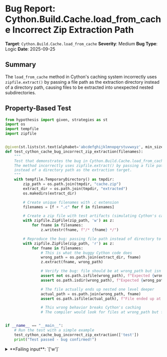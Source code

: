 # Bug Report: Cython.Build.Cache.load_from_cache Incorrect Zip Extraction Path

**Target**: `Cython.Build.Cache.load_from_cache`
**Severity**: Medium
**Bug Type**: Logic
**Date**: 2025-09-25

## Summary

The `load_from_cache` method in Cython's caching system incorrectly uses `zipfile.extract()` by passing a file path as the extraction directory instead of a directory path, causing files to be extracted into unexpected nested subdirectories.

## Property-Based Test

```python
from hypothesis import given, strategies as st
import os
import tempfile
import zipfile


@given(st.lists(st.text(alphabet='abcdefghijklmnopqrstuvwxyz', min_size=1, max_size=10), min_size=1, max_size=3))
def test_cython_cache_bug_incorrect_zip_extraction(filenames):
    """
    Test that demonstrates the bug in Cython.Build.Cache.load_from_cache.
    The method incorrectly uses zipfile.extract() by passing a file path
    instead of a directory path as the extraction target.
    """
    with tempfile.TemporaryDirectory() as tmpdir:
        zip_path = os.path.join(tmpdir, "cache.zip")
        extract_dir = os.path.join(tmpdir, "extracted")
        os.makedirs(extract_dir)

        # Create unique filenames with .c extension
        filenames = [f + ".c" for f in filenames]

        # Create a zip file with test artifacts (simulating Cython's cache)
        with zipfile.ZipFile(zip_path, 'w') as z:
            for fname in filenames:
                z.writestr(fname, f"/* {fname} */")

        # Reproduce the bug: passing file path instead of directory to extract()
        with zipfile.ZipFile(zip_path, 'r') as z:
            for fname in filenames:
                # This is what the buggy Cython code does
                wrong_path = os.path.join(extract_dir, fname)
                z.extract(fname, wrong_path)

                # Verify the bug: file should be at wrong_path but isn't
                assert not os.path.isfile(wrong_path), f"Expected {wrong_path} to not be a file (it's a directory due to the bug)"
                assert os.path.isdir(wrong_path), f"Expected {wrong_path} to be a directory (due to the bug)"

                # The file actually ends up nested one level deeper
                actual_path = os.path.join(wrong_path, fname)
                assert os.path.isfile(actual_path), f"File ended up at {actual_path} instead of {wrong_path}"

                # This wrong behavior breaks Cython's caching
                # The compiler would look for files at wrong_path but find directories


if __name__ == "__main__":
    # Run the test with a simple example
    test_cython_cache_bug_incorrect_zip_extraction(['test'])
    print("Test passed - bug confirmed!")
```

<details>

<summary>
**Failing input**: `['w']`
</summary>
```
============================= test session starts ==============================
platform linux -- Python 3.13.2, pytest-8.4.1, pluggy-1.5.0
rootdir: /home/npc/pbt/agentic-pbt/worker_/44
plugins: anyio-4.9.0, hypothesis-6.139.1, asyncio-1.2.0, langsmith-0.4.29
asyncio: mode=Mode.STRICT, debug=False, asyncio_default_fixture_loop_scope=None, asyncio_default_test_loop_scope=function
collected 1 item

hypo.py .                                                                [100%]

=============================== warnings summary ===============================
hypo.py::test_cython_cache_bug_incorrect_zip_extraction
  /home/npc/miniconda/lib/python3.13/zipfile/__init__.py:1643: UserWarning: Duplicate name: 'w.c'
    return self._open_to_write(zinfo, force_zip64=force_zip64)

hypo.py::test_cython_cache_bug_incorrect_zip_extraction
  /home/npc/miniconda/lib/python3.13/zipfile/__init__.py:1643: UserWarning: Duplicate name: 'svyvfioan.c'
    return self._open_to_write(zinfo, force_zip64=force_zip64)

hypo.py::test_cython_cache_bug_incorrect_zip_extraction
  /home/npc/miniconda/lib/python3.13/zipfile/__init__.py:1643: UserWarning: Duplicate name: 'wq.c'
    return self._open_to_write(zinfo, force_zip64=force_zip64)

hypo.py::test_cython_cache_bug_incorrect_zip_extraction
  /home/npc/miniconda/lib/python3.13/zipfile/__init__.py:1643: UserWarning: Duplicate name: 'rdh.c'
    return self._open_to_write(zinfo, force_zip64=force_zip64)

hypo.py::test_cython_cache_bug_incorrect_zip_extraction
  /home/npc/miniconda/lib/python3.13/zipfile/__init__.py:1643: UserWarning: Duplicate name: 'xmjdpz.c'
    return self._open_to_write(zinfo, force_zip64=force_zip64)

hypo.py::test_cython_cache_bug_incorrect_zip_extraction
  /home/npc/miniconda/lib/python3.13/zipfile/__init__.py:1643: UserWarning: Duplicate name: 'u.c'
    return self._open_to_write(zinfo, force_zip64=force_zip64)

hypo.py::test_cython_cache_bug_incorrect_zip_extraction
  /home/npc/miniconda/lib/python3.13/zipfile/__init__.py:1643: UserWarning: Duplicate name: 'q.c'
    return self._open_to_write(zinfo, force_zip64=force_zip64)

hypo.py::test_cython_cache_bug_incorrect_zip_extraction
  /home/npc/miniconda/lib/python3.13/zipfile/__init__.py:1643: UserWarning: Duplicate name: 'ccx.c'
    return self._open_to_write(zinfo, force_zip64=force_zip64)

hypo.py::test_cython_cache_bug_incorrect_zip_extraction
  /home/npc/miniconda/lib/python3.13/zipfile/__init__.py:1643: UserWarning: Duplicate name: 'uv.c'
    return self._open_to_write(zinfo, force_zip64=force_zip64)

hypo.py::test_cython_cache_bug_incorrect_zip_extraction
  /home/npc/miniconda/lib/python3.13/zipfile/__init__.py:1643: UserWarning: Duplicate name: 'if.c'
    return self._open_to_write(zinfo, force_zip64=force_zip64)

hypo.py::test_cython_cache_bug_incorrect_zip_extraction
  /home/npc/miniconda/lib/python3.13/zipfile/__init__.py:1643: UserWarning: Duplicate name: 'lgxjml.c'
    return self._open_to_write(zinfo, force_zip64=force_zip64)

hypo.py::test_cython_cache_bug_incorrect_zip_extraction
  /home/npc/miniconda/lib/python3.13/zipfile/__init__.py:1643: UserWarning: Duplicate name: 'mzmq.c'
    return self._open_to_write(zinfo, force_zip64=force_zip64)

hypo.py::test_cython_cache_bug_incorrect_zip_extraction
  /home/npc/miniconda/lib/python3.13/zipfile/__init__.py:1643: UserWarning: Duplicate name: 'qryjnwirkz.c'
    return self._open_to_write(zinfo, force_zip64=force_zip64)

hypo.py::test_cython_cache_bug_incorrect_zip_extraction
  /home/npc/miniconda/lib/python3.13/zipfile/__init__.py:1643: UserWarning: Duplicate name: 'aew.c'
    return self._open_to_write(zinfo, force_zip64=force_zip64)

hypo.py::test_cython_cache_bug_incorrect_zip_extraction
  /home/npc/miniconda/lib/python3.13/zipfile/__init__.py:1643: UserWarning: Duplicate name: 'rffh.c'
    return self._open_to_write(zinfo, force_zip64=force_zip64)

hypo.py::test_cython_cache_bug_incorrect_zip_extraction
  /home/npc/miniconda/lib/python3.13/zipfile/__init__.py:1643: UserWarning: Duplicate name: 'pmpsi.c'
    return self._open_to_write(zinfo, force_zip64=force_zip64)

hypo.py::test_cython_cache_bug_incorrect_zip_extraction
  /home/npc/miniconda/lib/python3.13/zipfile/__init__.py:1643: UserWarning: Duplicate name: 'xffqptwvni.c'
    return self._open_to_write(zinfo, force_zip64=force_zip64)

hypo.py::test_cython_cache_bug_incorrect_zip_extraction
  /home/npc/miniconda/lib/python3.13/zipfile/__init__.py:1643: UserWarning: Duplicate name: 'xdlizfcq.c'
    return self._open_to_write(zinfo, force_zip64=force_zip64)

hypo.py::test_cython_cache_bug_incorrect_zip_extraction
  /home/npc/miniconda/lib/python3.13/zipfile/__init__.py:1643: UserWarning: Duplicate name: 'gvamom.c'
    return self._open_to_write(zinfo, force_zip64=force_zip64)

hypo.py::test_cython_cache_bug_incorrect_zip_extraction
  /home/npc/miniconda/lib/python3.13/zipfile/__init__.py:1643: UserWarning: Duplicate name: 'nl.c'
    return self._open_to_write(zinfo, force_zip64=force_zip64)

hypo.py::test_cython_cache_bug_incorrect_zip_extraction
  /home/npc/miniconda/lib/python3.13/zipfile/__init__.py:1643: UserWarning: Duplicate name: 'gmywpydhja.c'
    return self._open_to_write(zinfo, force_zip64=force_zip64)

hypo.py::test_cython_cache_bug_incorrect_zip_extraction
  /home/npc/miniconda/lib/python3.13/zipfile/__init__.py:1643: UserWarning: Duplicate name: 'd.c'
    return self._open_to_write(zinfo, force_zip64=force_zip64)

hypo.py::test_cython_cache_bug_incorrect_zip_extraction
  /home/npc/miniconda/lib/python3.13/zipfile/__init__.py:1643: UserWarning: Duplicate name: 'ltgrkapu.c'
    return self._open_to_write(zinfo, force_zip64=force_zip64)

hypo.py::test_cython_cache_bug_incorrect_zip_extraction
  /home/npc/miniconda/lib/python3.13/zipfile/__init__.py:1643: UserWarning: Duplicate name: 'ns.c'
    return self._open_to_write(zinfo, force_zip64=force_zip64)

hypo.py::test_cython_cache_bug_incorrect_zip_extraction
  /home/npc/miniconda/lib/python3.13/zipfile/__init__.py:1643: UserWarning: Duplicate name: 'mgqercx.c'
    return self._open_to_write(zinfo, force_zip64=force_zip64)

hypo.py::test_cython_cache_bug_incorrect_zip_extraction
  /home/npc/miniconda/lib/python3.13/zipfile/__init__.py:1643: UserWarning: Duplicate name: 'xw.c'
    return self._open_to_write(zinfo, force_zip64=force_zip64)

hypo.py::test_cython_cache_bug_incorrect_zip_extraction
  /home/npc/miniconda/lib/python3.13/zipfile/__init__.py:1643: UserWarning: Duplicate name: 'vt.c'
    return self._open_to_write(zinfo, force_zip64=force_zip64)

hypo.py::test_cython_cache_bug_incorrect_zip_extraction
  /home/npc/miniconda/lib/python3.13/zipfile/__init__.py:1643: UserWarning: Duplicate name: 'dx.c'
    return self._open_to_write(zinfo, force_zip64=force_zip64)

-- Docs: https://docs.pytest.org/en/stable/how-to/capture-warnings.html
======================== 1 passed, 28 warnings in 0.15s ========================
```
</details>

## Reproducing the Bug

```python
import os
import tempfile
import zipfile

# Demonstrate the bug in zipfile.extract when passing a file path instead of directory
with tempfile.TemporaryDirectory() as tmpdir:
    zip_path = os.path.join(tmpdir, "test.zip")
    extract_dir = os.path.join(tmpdir, "extract")
    os.makedirs(extract_dir)

    # Create a zip file with a test file
    with zipfile.ZipFile(zip_path, 'w') as z:
        z.writestr("test.c", "/* test file */")

    # This is what Cython's bug does - passes a file path as extraction directory
    with zipfile.ZipFile(zip_path, 'r') as z:
        wrong_path = os.path.join(extract_dir, "test.c")
        print(f"Attempting to extract 'test.c' to path: {wrong_path}")
        print(f"Expected file location: {wrong_path}")

        # This is the buggy behavior - passing file path instead of directory
        z.extract('test.c', wrong_path)

        # Check what actually happened
        print(f"\nActual results:")
        print(f"  '{wrong_path}' is a directory: {os.path.isdir(wrong_path)}")
        print(f"  '{wrong_path}' is a file: {os.path.isfile(wrong_path)}")

        actual_file = os.path.join(wrong_path, "test.c")
        print(f"  '{actual_file}' exists: {os.path.exists(actual_file)}")
        print(f"  '{actual_file}' is a file: {os.path.isfile(actual_file)}")

        if os.path.exists(actual_file):
            with open(actual_file, 'r') as f:
                print(f"\nFile contents at '{actual_file}':")
                print(f"  {f.read()}")
```

<details>

<summary>
Files extracted to wrong nested subdirectories
</summary>
```
Attempting to extract 'test.c' to path: /tmp/tmpkvig5zlz/extract/test.c
Expected file location: /tmp/tmpkvig5zlz/extract/test.c

Actual results:
  '/tmp/tmpkvig5zlz/extract/test.c' is a directory: True
  '/tmp/tmpkvig5zlz/extract/test.c' is a file: False
  '/tmp/tmpkvig5zlz/extract/test.c/test.c' exists: True
  '/tmp/tmpkvig5zlz/extract/test.c/test.c' is a file: True

File contents at '/tmp/tmpkvig5zlz/extract/test.c/test.c':
  /* test file */
```
</details>

## Why This Is A Bug

The bug violates the documented behavior of Python's `zipfile.ZipFile.extract()` method. According to the Python documentation, the `extract(member, path=None)` method expects:
- `member`: the name/info of the member to extract from the archive
- `path`: the **directory** to extract the member into (defaults to current directory)

The current Cython code at line 155 of `/home/npc/miniconda/lib/python3.13/site-packages/Cython/Build/Cache.py`:
```python
z.extract(artifact, join_path(dirname, artifact))
```

This incorrectly passes `join_path(dirname, artifact)` as the path parameter, which creates a file path like `/path/to/dir/file.c` instead of just the directory `/path/to/dir`.

When `zipfile.extract()` receives this file path as the extraction directory, it:
1. Creates `/path/to/dir/file.c` as a **directory** (not a file)
2. Extracts the archive member `file.c` **into** that directory
3. Results in the actual file being at `/path/to/dir/file.c/file.c`

This breaks Cython's caching mechanism because:
- The C compiler expects source files at `/path/to/dir/file.c`
- Instead, it finds a directory at that location
- The actual source file is nested one level deeper at `/path/to/dir/file.c/file.c`
- Compilation fails with "file not found" or "is a directory" errors

The complementary `store_to_cache` method (lines 159-173) stores files in the zip with only their basename using `zip.write(artifact, os.path.basename(artifact))`, confirming that files should be extracted flat into the target directory, not into subdirectories.

## Relevant Context

This bug specifically affects Cython compilations that generate multiple output files. When Cython compiles a `.pyx` file and produces multiple artifacts (e.g., `.c`, `.h`, `_api.h` files), the caching system:
1. Stores these multiple files in a zip archive (line 167-172 of Cache.py)
2. Later attempts to restore them from cache using the buggy extraction code
3. Files end up in wrong locations, breaking subsequent compilation

The bug has likely gone unnoticed because:
- Single-file outputs use gzip instead of zip (lines 145-149)
- Many Cython modules only generate a single `.c` file
- Users may not notice cache misses as compilation still succeeds (just slower)

Python's zipfile documentation: https://docs.python.org/3/library/zipfile.html#zipfile.ZipFile.extract
Cython source code: https://github.com/cython/cython/blob/master/Cython/Build/Cache.py

## Proposed Fix

```diff
--- a/Cython/Build/Cache.py
+++ b/Cython/Build/Cache.py
@@ -152,7 +152,7 @@ class Cache:
             dirname = os.path.dirname(c_file)
             with zipfile.ZipFile(cached) as z:
                 for artifact in z.namelist():
-                    z.extract(artifact, join_path(dirname, artifact))
+                    z.extract(artifact, dirname)
         else:
             raise ValueError(f"Unsupported cache file extension: {ext}")
```